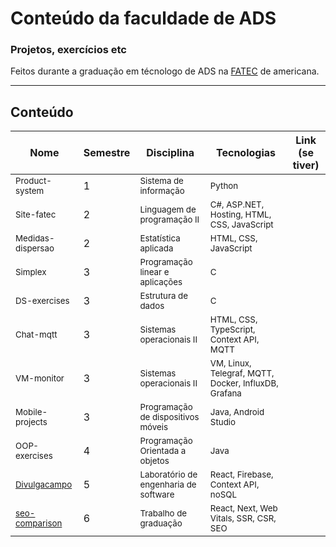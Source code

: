 # Conteúdo da faculdade de ADS

### Projetos, exercícios etc 

Feitos durante a graduação em técnologo de ADS na [FATEC](https://www.fatec.edu.br/) de americana.

<hr>

## Conteúdo

| Nome                                                                    | Semestre | Disciplina                                          | Tecnologias                                                     | Link (se tiver) |                         
|-------------------------------------------------------------------------|----------|-----------------------------------------------------|-----------------------------------------------------------------|-----------------|
| <sub>Product-system</sub>                                               | 1        | <sub>Sistema de informação</sub>                    | <sub>Python</sub>                                               |                 |
| <sub>Site-fatec</sub>                                                   | 2        | <sub>Linguagem de programação II</sub>              | <sub>C#, ASP.NET, Hosting, HTML, CSS, JavaScript</sub>          |                 |
| <sub>Medidas-dispersao</sub>                                            | 2        | <sub>Estatística aplicada</sub>                     | <sub>HTML, CSS, JavaScript</sub>                                |                 |
| <sub>Simplex</sub>                                                      | 3        | <sub>Programação linear e aplicações</sub>          | <sub>C</sub>                                                    |                 |
| <sub>DS-exercises</sub>                                                 | 3        | <sub>Estrutura de dados</sub>                       | <sub>C</sub>                                                    |                 |
| <sub>Chat-mqtt</sub>                                                    | 3        | <sub>Sistemas operacionais II</sub>                 | <sub>HTML, CSS, TypeScript, Context API, MQTT</sub>             |                 |
| <sub>VM-monitor</sub>                                                   | 3        | <sub>Sistemas operacionais II</sub>                 | <sub>VM, Linux, Telegraf, MQTT, Docker, InfluxDB, Grafana</sub> |                 |
| <sub>Mobile-projects</sub>                                              | 3        | <sub>Programação de dispositivos móveis</sub>       | <sub>Java, Android Studio</sub>                                 |                 |
| <sub>OOP-exercises</sub>                                                | 4        | <sub>Programação Orientada a objetos</sub>          | <sub>Java</sub>                                                 |                 |
| <sub>[Divulgacampo](https://github.com/leobez/divulgacampo)</sub>       | 5        | <sub>Laboratório de engenharia de software</sub>    | <sub>React, Firebase, Context API, noSQL</sub>                  |                 |
| <sub>[seo-comparison](https://github.com/leobez/seo-comparison)</sub>   | 6        | <sub>Trabalho de graduação</sub>                    | <sub>React, Next, Web Vitals, SSR, CSR, SEO</sub>               |                 |
